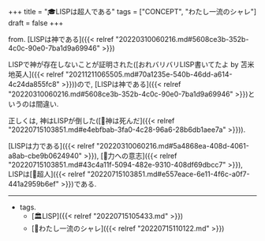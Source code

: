 +++
title = "🎓LISPは超人である"
tags = ["CONCEPT", "わたし一流のシャレ"]
draft = false
+++

from. [LISPは神である]({{< relref "20220310060216.md#5608ce3b-352b-4c0c-90e0-7ba1d9a69946" >}})

LISPで神が存在しないことが証明された([おれバリバリLISP書いてたよ by 苫米地英人]({{< relref "20211211065505.md#70a1235e-540b-46dd-a614-4c24da855fc8" >}}))ので, [LISPは神である]({{< relref "20220310060216.md#5608ce3b-352b-4c0c-90e0-7ba1d9a69946" >}})というのは間違い.

正しくは, 神はLISPが倒した([🔖神は死んだ]({{< relref "20220715103851.md#e4ebfbab-3fa0-4c28-96a6-28b6db1aee7a" >}})).

[LISPは力である]({{< relref "20220310060216.md#5a4868ea-408d-4061-a8ab-cbe9b0624940" >}}), [🔖力への意志]({{< relref "20220715103851.md#43c4a11f-5094-482e-9310-408df69dbcc7" >}}), LISPは[🔖超人]({{< relref "20220715103851.md#e557eace-6e11-4f6c-a0f7-441a2959b6ef" >}})である.

---

-   tags.
    -   [🏛LISP]({{< relref "20220715105433.md" >}})
    -   [🔖わたし一流のシャレ]({{< relref "20220715110122.md" >}})
